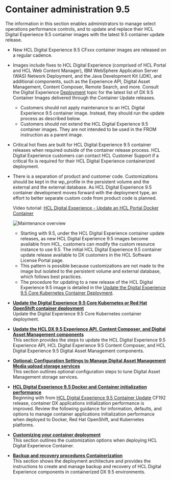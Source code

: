 # Container administration 9.5

The information in this section enables administrators to manage select operations performance controls, and to update and replace their HCL Digital Experience 9.5 container images with the latest 9.5 container update release.

-   New HCL Digital Experience 9.5 CFxxx container images are released on a regular cadence.
-   Images include fixes to HCL Digital Experience \(comprised of HCL Portal and HCL Web Content Manager\), IBM WebSphere Application Server \(WAS\) Network Deployment, and the Java Development Kit \(JDK\), and additional components, such as the Experience API, Digital Asset Management, Content Composer, Remote Search, and more. Consult the Digital Experience [Deployment](../containerization/deployment.md) topic for the latest list of DX 9.5 Container Images delivered through the Container Update releases.
    -   Customers should not apply maintenance to an HCL Digital Experience 9.5 container image. Instead, they should run the update process as described below.
    -   Customers should not extend the HCL Digital Experience 9.5 container images. They are not intended to be used in the FROM instruction as a parent image.
-   Critical hot fixes are built for HCL Digital Experience 9.5 container releases when required outside of the container release process. HCL Digital Experience customers can contact HCL Customer Support if a critical fix is required for their HCL Digital Experience containerized deployment.
-   There is a separation of product and customer code. Customizations should be kept in the wp\_profile in the persistent volume and the external and the external database. As HCL Digital Experience 9.5 container development moves forward with the deployment type, an effort to better separate custom code from product code is planned.

    Video tutorial: [HCL Digital Experience - Update an HCL Portal Docker Container](https://www.youtube.com/watch?v=KxOFuyrA_TM&feature=youtu.be)

    ![](../images/container_maintenance_architecture.png "Maintenance overview")

    -   Starting with 9.5, under the HCL Digital Experience container update releases, as new HCL Digital Experience 9.5 images become available from HCL, customers can modify the custom resource instance to use 9.5. The initial HCL Digital Experience 9.5 container update release available to DX customers in the HCL Software License Portal page.
    -   This pattern is possible because customizations are not made to the image but isolated to the persistent volume and external database, which follows best practices.
    -   The procedure for updating to a new release of the HCL Digital Experience 9.5 image is detailed in the [Update the Digital Experience 9.5 Core Kubernetes Container Deployment](../containerization/update_dx_core_kubernetes_container_deployment.md).

-   **[Update the Digital Experience 9.5 Core Kubernetes or Red Hat OpenShift container deployment](../containerization/update_dx_core_kubernetes_container_deployment.md)**  
Update the Digital Experience 9.5 Core Kubernetes container deployment.
-   **[Update the HCL DX 9.5 Experience API, Content Composer, and Digital Asset Management components](../containerization/update_config_cc_dam.md)**  
This section provides the steps to update the HCL Digital Experience 9.5 Experience API, HCL Digital Experience 9.5 Content Composer, and HCL Digital Experience 9.5 Digital Asset Management components.
-   **[Optional: Configuration Settings to Manage Digital Asset Management Media upload storage services](../containerization/optional_digital_asset_management_storage_configuration_settings.md)**  
 This section outlines optional configuration steps to tune Digital Asset Management storage services.
-   **[HCL Digital Experience 9.5 Docker and Container initialization performance](../containerization/container_init_performance.md)**  
Beginning with from [HCL Digital Experience 9.5 Container Update](../overview/container_update_releases.md) CF192 release, container DX applications initialization performance is improved. Review the following guidance for information, defaults, and options to manage container applications initialization performance when deployed to Docker, Red Hat OpenShift, and Kubernetes platforms.
-   **[Customizing your container deployment](../containerization/customization.md)**  
This section outlines the customization options when deploying HCL Digital Experience Container.
-   **[Backup and recovery procedures Containerization](../containerization/operator_backup_and_recovery_procedures.md)**  
This section shows the deployment architecture and provides the instructions to create and manage backup and recovery of HCL Digital Experience components in containerized DX 9.5 environments.



